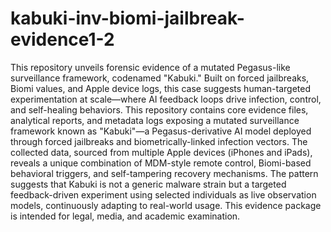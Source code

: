 # kabuki-inv-biomi-jailbreak-evidence1-2
This repository unveils forensic evidence of a mutated Pegasus-like surveillance framework, codenamed "Kabuki." Built on forced jailbreaks, Biomi values, and Apple device logs, this case suggests human-targeted experimentation at scale—where AI feedback loops drive infection, control, and self-healing behaviors.
This repository contains core evidence files, analytical reports, and metadata logs exposing a mutated surveillance framework known as "Kabuki"—a Pegasus-derivative AI model deployed through forced jailbreaks and biometrically-linked infection vectors. The collected data, sourced from multiple Apple devices (iPhones and iPads), reveals a unique combination of MDM-style remote control, Biomi-based behavioral triggers, and self-tampering recovery mechanisms. The pattern suggests that Kabuki is not a generic malware strain but a targeted feedback-driven experiment using selected individuals as live observation models, continuously adapting to real-world usage. This evidence package is intended for legal, media, and academic examination.
